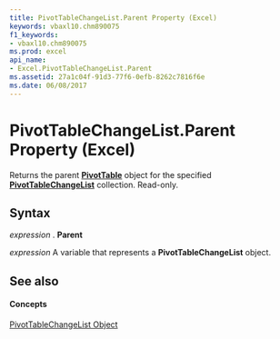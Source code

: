 ```yaml
---
title: PivotTableChangeList.Parent Property (Excel)
keywords: vbaxl10.chm890075
f1_keywords:
- vbaxl10.chm890075
ms.prod: excel
api_name:
- Excel.PivotTableChangeList.Parent
ms.assetid: 27a1c04f-91d3-77f6-0efb-8262c7816f6e
ms.date: 06/08/2017
---
```



# PivotTableChangeList.Parent Property (Excel)

Returns the parent  **[PivotTable](pivottable-object-excel.md)** object for the specified **[PivotTableChangeList](pivottablechangelist-object-excel.md)** collection. Read-only.


## Syntax

 _expression_ . **Parent**

 _expression_ A variable that represents a **PivotTableChangeList** object.


## See also


#### Concepts


[PivotTableChangeList Object](pivottablechangelist-object-excel.md)


